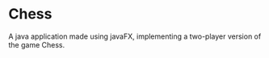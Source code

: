 # Chess
A java application made using javaFX, implementing a two-player
version of the game Chess.

